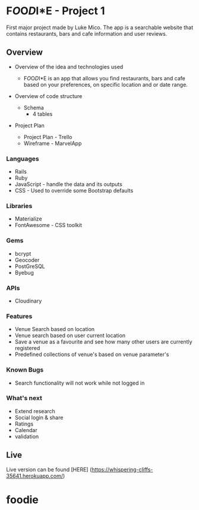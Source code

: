 # F*O*O*D*I*E - Project 1

First major project made by Luke Mico. The app is a searchable website that contains restaurants, bars and cafe information and user reviews.

## Overview
* Overview of the idea and technologies used
  * F*O*O*D*I*E is an app that allows you find restaurants, bars and cafe based on your preferences, on specific location and or date range.

* Overview of code structure
  * Schema
    * 4 tables

* Project Plan
  * Project Plan - Trello
  * Wireframe - MarvelApp

### Languages
* Rails
* Ruby
* JavaScript - handle the  data and its outputs
* CSS - Used to override some Bootstrap defaults

### Libraries
* Materialize
* FontAwesome - CSS toolkit

### Gems
* bcrypt
* Geocoder
* PostGreSQL
* Byebug

### APIs
* Cloudinary

### Features
* Venue Search based on location
* Venue search based on user current location
* Save a venue as a favourite and see how many other users are currently registered
* Predefined collections of venue's based on venue parameter's

### Known Bugs
* Search functionality will not work while not logged in

### What's next
* Extend research
* Social login & share
* Ratings
* Calendar
* validation

## Live
Live version can be found [HERE] (https://whispering-cliffs-35641.herokuapp.com/)
# foodie

